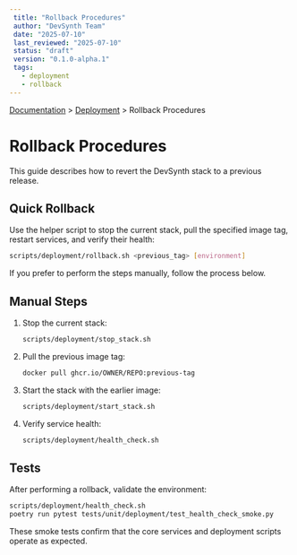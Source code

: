 ```yaml
---
 title: "Rollback Procedures"
 author: "DevSynth Team"
 date: "2025-07-10"
 last_reviewed: "2025-07-10"
 status: "draft"
 version: "0.1.0-alpha.1"
 tags:
   - deployment
   - rollback
---
```

<div class="breadcrumbs">
<a href="../index.md">Documentation</a> &gt; <a href="index.md">Deployment</a> &gt; Rollback Procedures
</div>

# Rollback Procedures

This guide describes how to revert the DevSynth stack to a previous release.

## Quick Rollback

Use the helper script to stop the current stack, pull the specified image tag,
restart services, and verify their health:

```bash
scripts/deployment/rollback.sh <previous_tag> [environment]
```

If you prefer to perform the steps manually, follow the process below.

## Manual Steps

1. Stop the current stack:

   ```bash
   scripts/deployment/stop_stack.sh
   ```

2. Pull the previous image tag:

   ```bash
   docker pull ghcr.io/OWNER/REPO:previous-tag
   ```

3. Start the stack with the earlier image:

   ```bash
   scripts/deployment/start_stack.sh
   ```

4. Verify service health:

   ```bash
   scripts/deployment/health_check.sh
   ```

## Tests

After performing a rollback, validate the environment:

```bash
scripts/deployment/health_check.sh
poetry run pytest tests/unit/deployment/test_health_check_smoke.py
```

These smoke tests confirm that the core services and deployment scripts operate as expected.
